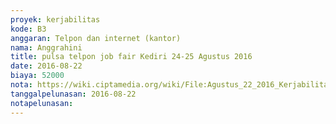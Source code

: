 ```yaml
---
proyek: kerjabilitas
kode: B3
anggaran: Telpon dan internet (kantor)
nama: Anggrahini
title: pulsa telpon job fair Kediri 24-25 Agustus 2016
date: 2016-08-22
biaya: 52000
nota: https://wiki.ciptamedia.org/wiki/File:Agustus_22_2016_Kerjabilitas_B3_pulsa_telpon_job_fair_kediri_Anggrahini.jpg
tanggalpelunasan: 2016-08-22
notapelunasan:
---
```

